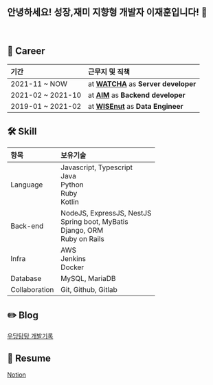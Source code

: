 ## **안녕하세요! 성장,재미 지향형 개발자 이재훈입니다!** 👋

<br/>

## 💼 **Career** 
|기간|근무지 및 직책|
|:---|:---|
|2021-11 ~ NOW|at **[WATCHA](https://www.watcha.com)** as **Server developer**|
|2021-02 ~ 2021-10|at **[AIM](https://www.getaim.co)** as **Backend developer**|
|2019-01 ~ 2021-02|at **[WISEnut](https://www.wisenut.com/)** as **Data Engineer**|


## 🛠 **Skill** 
|항목|보유기술|
|:---|:---|
|Language|Javascript, Typescript</br> Java</br> Python</br> Ruby</br> Kotlin|
|Back-end| NodeJS, ExpressJS, NestJS</br>  Spring boot, MyBatis</br> Django, ORM</br> Ruby on Rails|
|Infra|AWS</br> Jenkins</br> Docker|
|Database|MySQL, MariaDB|
|Collaboration|Git, Github, Gitlab|

## ✏️ **Blog** 
[우당탕탕 개발기록](https://jayhooney.github.io/)

## 📄 **Resume** 
[Notion](https://walnut-river-a84.notion.site/Jay-8a39c0c8de52402b8963ed735291d669)
